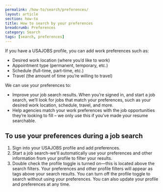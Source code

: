 ```yaml
---
permalink: /how-to/search/preferences/
layout: article
section: how-to
title: How to search by your preferences
breadcrumb: Preferences
category: Search
tags: [search, preferences]
---
```


If you have a USAJOBS profile, you can add work preferences such as:

*	Desired work location (where you’d like to work)
*	Appointment type (permanent, temporary, etc.)
*	Schedule (full-time, part-time, etc.)
*	Travel (the amount of time you’re willing to travel)

We can use your preferences to:

*	Improve your job search results. When you’re signed in, and start a job search, we’ll look for jobs that match your preferences, such as your desired work location, schedule, travel, and more.
*	Help agencies match your work preferences with the job opportunities they’re looking to fill – we only use this if you’ve made your resume searchable.

## To use your preferences during a job search

1. Sign into your USAJOBS profile and add preferences.
2. Start a job search-we'll automatically use your preferences and other information from your profile to filter your results.
3. Double check the profile toggle is turned on—this is located above the search filters.
Your preferences and other profile filters will appear as tags above your search results. You can turn off the profile toggle to search without using your preferences. You can also update your profile and preferences at any time.
